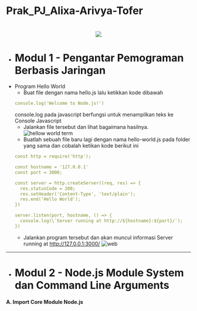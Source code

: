 # Prak_PJ_Alixa-Arivya-Tofer



<h1 align="center">
  <img src="https://readme-typing-svg.herokuapp.com?font=Josefin+Sans&weight=700&size=30&pause=1000&center=true&vCenter=true&width=435&lines=Hi+There+%F0%9F%91%8B;I'm%2C+Alixa+Arivya+Tofer"/>
</h1>




 * # Modul 1 - Pengantar Pemograman Berbasis Jaringan
- Program Hello World
    - Buat file dengan nama hello.js lalu ketikkan kode dibawah
    ```yml
    console.log('Welcome to Node.js!')
   ```
    console.log pada javascript berfungsi untuk menampilkan teks ke Console Javascript
    - Jalankan file tersebut dan lihat bagaimana hasilnya. 
    ![hellow world term](https://github.com/alixa01/Prak_PJ_Alixa-Arivya-Tofer/assets/94752755/e5910700-b035-4aec-838a-8943854e1a27)
    - Buatlah sebuah file baru lagi dengan nama hello-world.js pada folder yang sama
dan cobalah ketikan kode berikut ini
    ```yml
    const http = require('http');

  const hostname = '127.0.0.1'
  const port = 3000;

  const server = http.createServer((req, res) => {
      res.statusCode = 200;
      res.setHeader('Content-Type', 'text/plain');
      res.end('Hello World');
  })

  server.listen(port, hostname, () => {
      console.log(\`Server running at http://${hostname}:${port}/`);
  })
    ```
    - Jalankan program tersebut dan akan muncul informasi Server running at
http://127.0.0.1:3000/
![web](https://github.com/alixa01/Prak_PJ_Alixa-Arivya-Tofer/assets/94752755/2d569a99-7b24-45e4-b336-2b43cb487fb8)

<hr>

* # Modul 2 - Node.js Module System dan Command Line Arguments
<h4>
  A. Import Core Module Node.js
</h4>
